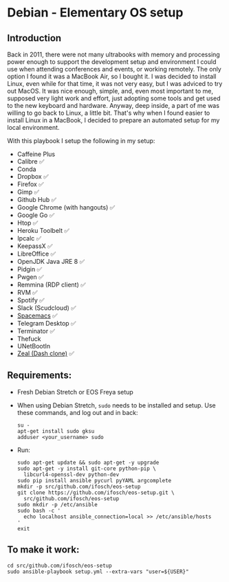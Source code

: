 # Debian - Elementary OS setup

## Introduction

Back in 2011, there were not many ultrabooks with memory and processing power enough to support the development setup and environment I could use when attending conferences and events, or working remotely.
The only option I found it was a MacBook Air, so I bought it.
I was decided to install Linux, even while for that time, it was not very easy, but I was adviced to try out MacOS.
It was nice enough, simple, and, even most important to me, supposed very light work and effort, just adopting some tools and get used to the new keyboard and hardware.
Anyway, deep inside, a part of me was willing to go back to Linux, a little bit.
That's why when I found easier to install Linux in a MacBook, I decided to prepare an automated setup for my local environment.

With this playbook I setup the following in my setup:

  - Caffeine Plus
  - Calibre :white_check_mark:
  - Conda
  - Dropbox :white_check_mark:
  - Firefox :white_check_mark:
  - Gimp :white_check_mark:
  - Github Hub :white_check_mark:
  - Google Chrome (with hangouts) :white_check_mark:
  - Google Go :white_check_mark:
  - Htop :white_check_mark:
  - Heroku Toolbelt :white_check_mark:
  - Ipcalc :white_check_mark:
  - KeepassX :white_check_mark:
  - LibreOffice :white_check_mark:
  - OpenJDK Java JRE 8 :white_check_mark:
  - Pidgin :white_check_mark:
  - Pwgen :white_check_mark:
  - Remmina (RDP client) :white_check_mark:
  - RVM :white_check_mark:
  - Spotify :white_check_mark:
  - Slack (Scudcloud) :white_check_mark:
  - [Spacemacs](https://github.com/syl20bnr/spacemacs#linux-distros) :white_check_mark:
  - Telegram Desktop :white_check_mark:
  - Terminator :white_check_mark:
  - Thefuck
  - UNetBootIn
  - [Zeal (Dash clone)](http://zealdocs.org/) :white_check_mark:

## Requirements:

  - Fresh Debian Stretch or EOS Freya setup
  - When using Debian Stretch, `sudo` needs to be installed and setup.
    Use these commands, and log out and in back:

        su -
        apt-get install sudo gksu
        adduser <your_username> sudo

  - Run:

        sudo apt-get update && sudo apt-get -y upgrade
        sudo apt-get -y install git-core python-pip \
          libcurl4-openssl-dev python-dev
        sudo pip install ansible pycurl pyYAML argcomplete
        mkdir -p src/github.com/ifosch/eos-setup
        git clone https://github.com/ifosch/eos-setup.git \
          src/github.com/ifosch/eos-setup
        sudo mkdir -p /etc/ansible
        sudo bash -c '
          echo localhost ansible_connection=local >> /etc/ansible/hosts
        '
        exit

## To make it work:

    cd src/github.com/ifosch/eos-setup
    sudo ansible-playbook setup.yml --extra-vars "user=${USER}"
